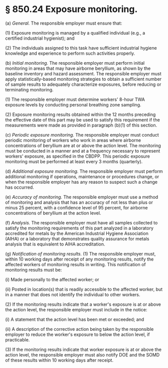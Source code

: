 # § 850.24   Exposure monitoring.

(a) *General.* The responsible employer must ensure that:


(1) Exposure monitoring is managed by a qualified individual (e.g., a certified industrial hygienist); and


(2) The individuals assigned to this task have sufficient industrial hygiene knowledge and experience to perform such activities properly.


(b) *Initial monitoring.* The responsible employer must perform initial monitoring in areas that may have airborne beryllium, as shown by the baseline inventory and hazard assessment. The responsible employer must apply statistically-based monitoring strategies to obtain a sufficient number of sample results to adequately characterize exposures, before reducing or terminating monitoring.


(1) The responsible employer must determine workers' 8-hour TWA exposure levels by conducting personal breathing zone sampling.


(2) Exposure monitoring results obtained within the 12 months preceding the effective date of this part may be used to satisfy this requirement if the measurements were made as provided in paragraph (b)(1) of this section.


(c) *Periodic exposure monitoring.* The responsible employer must conduct periodic monitoring of workers who work in areas where airborne concentrations of beryllium are at or above the action level. The monitoring must be conducted in a manner and at a frequency necessary to represent workers' exposure, as specified in the CBDPP. This periodic exposure monitoring must be performed at least every 3 months (quarterly).


(d) *Additional exposure monitoring.* The responsible employer must perform additional monitoring if operations, maintenance or procedures change, or when the responsible employer has any reason to suspect such a change has occurred.


(e) *Accuracy of monitoring.* The responsible employer must use a method of monitoring and analysis that has an accuracy of not less than plus or minus 25 percent, with a confidence level of 95 percent, for airborne concentrations of beryllium at the action level.


(f) *Analysis.* The responsible employer must have all samples collected to satisfy the monitoring requirements of this part analyzed in a laboratory accredited for metals by the American Industrial Hygiene Association (AIHA) or a laboratory that demonstrates quality assurance for metals analysis that is equivalent to AIHA accreditation.


(g) *Notification of monitoring results.* (1) The responsible employer must, within 10 working days after receipt of any monitoring results, notify the affected workers of monitoring results in writing. This notification of monitoring results must be:


(i) Made personally to the affected worker; or


(ii) Posted in location(s) that is readily accessible to the affected worker, but in a manner that does not identify the individual to other workers.


(2) If the monitoring results indicate that a worker's exposure is at or above the action level, the responsible employer must include in the notice:


(i) A statement that the action level has been met or exceeded; and


(ii) A description of the corrective action being taken by the responsible employer to reduce the worker's exposure to below the action level, if practicable.


(3) If the monitoring results indicate that worker exposure is at or above the action level, the responsible employer must also notify DOE and the SOMD of these results within 10 working days after receipt.




